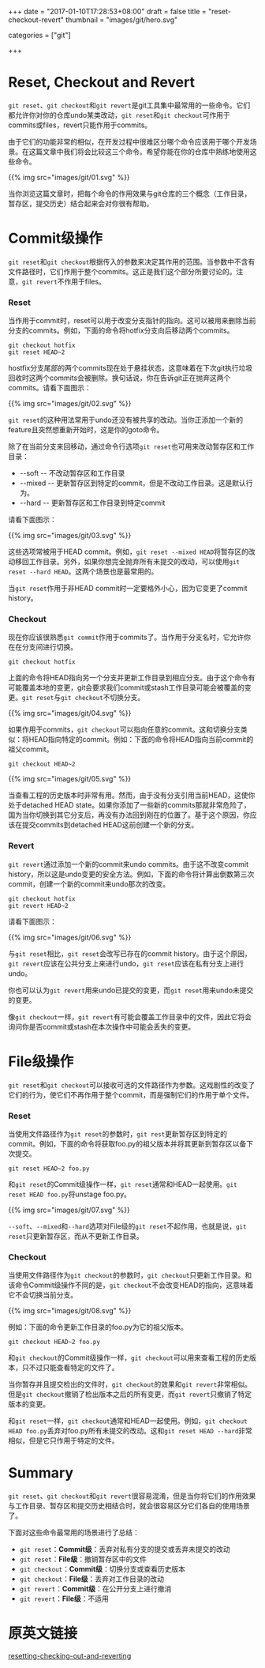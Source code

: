 +++
date = "2017-01-10T17:28:53+08:00"
draft = false
title = "reset-checkout-revert"
thumbnail = "images/git/hero.svg"

categories = ["git"]

+++

# Reset, Checkout and Revert

`git reset`、`git checkout`和`git revert`是git工具集中最常用的一些命令。它们都允许你对你的仓库undo某类改动，`git reset`和`git checkout`可作用于commits或files，revert只能作用于commits。

由于它们的功能非常的相似，在开发过程中很难区分哪个命令应该用于哪个开发场景。在这篇文章中我们将会比较这三个命令。希望你能在你的仓库中熟练地使用这些命令。

{{% img src="images/git/01.svg" %}}

当你浏览这篇文章时，把每个命令的作用效果与git仓库的三个概念（工作目录，暂存区，提交历史）结合起来会对你很有帮助。

# Commit级操作
`git reset`和`git checkout`根据传入的参数来决定其作用的范围。当参数中不含有文件路径时，它们作用于整个commits。这正是我们这个部分所要讨论的。注意，`git revert`不作用于files。

### Reset
当作用于commit时，reset可以用于改变分支指针的指向。这可以被用来删除当前分支的commits。例如，下面的命令将hotfix分支向后移动两个commits。

    git checkout hotfix
    git reset HEAD~2

hostfix分支尾部的两个commits现在处于悬挂状态，这意味着在下次git执行垃圾回收时这两个commits会被删除。换句话说，你在告诉git正在抛弃这两个commits。请看下面图示：

{{% img src="images/git/02.svg" %}}

`git reset`的这种用法常用于undo还没有被共享的改动。当你正添加一个新的feature且突然想重新开始时，这是你的goto命令。

除了在当前分支来回移动，通过命令行选项`git reset`也可用来改动暂存区和工作目录：
* --soft  -- 不改动暂存区和工作目录
* --mixed -- 更新暂存区到特定的commit，但是不改动工作目录。这是默认行为。
* --hard  -- 更新暂存区和工作目录到特定commit

请看下面图示：

{{% img src="images/git/03.svg" %}}

这些选项常被用于HEAD commit。例如，`git reset --mixed HEAD`将暂存区的改动移回工作目录。另外，如果你想完全抛弃所有未提交的改动，可以使用`git reset --hard HEAD`。这两个场景也是最常用的。

当`git reset`作用于非HEAD commit时一定要格外小心，因为它变更了commit history。

### Checkout
现在你应该很熟悉`git commit`作用于commits了。当作用于分支名时，它允许你在在分支间进行切换。

    git checkout hotfix

上面的命令将HEAD指向另一个分支并更新工作目录到相应分支。由于这个命令有可能覆盖本地的变更，git会要求我们commit或stash工作目录可能会被覆盖的变更。`git reset`与`git checkout`不切换分支。

{{% img src="images/git/04.svg" %}}

如果作用于commits，`git checkout`可以指向任意的commit。这和切换分支类似：将HEAD指向特定的commit。例如：下面的命令将HEAD指向当前commit的祖父commit。

    git checkout HEAD~2

{{% img src="images/git/05.svg" %}}

 当查看工程的历史版本时非常有用。然而，由于没有分支引用当前HEAD，这使你处于detached HEAD state。如果你添加了一些新的commits那就非常危险了，国为当你切换到其它分支后，再没有办法回到刚在的位置了。基于这个原因，你应该在提交commits到detached HEAD这前创建一个新的分支。

### Revert
`git revert`通过添加一个新的commit来undo commits。由于这不改变commit history，所以这是undo变更的安全方法。例如，下面的命令将计算出倒数第三次commit，创建一个新的commit来undo那次的改变。

    git checkout hotfix
    git revert HEAD~2

请看下面图示：

{{% img src="images/git/06.svg" %}}

与`git reset`相比，`git reset`会改写已存在的commit history。由于这个原因，`git revert`应该在公共分支上来进行undo，`git reset`应该在私有分支上进行undo。

你也可以认为`git revert`用来undo已提交的变更，而`git reset`用来undo未提交的变更。

像`git checkout`一样，`git revert`有可能会覆盖工作目录中的文件，因此它将会询问你是否commit或stash在本次操作中可能会丢失的变更。

# File级操作
`git reset`和`git checkout`可以接收可选的文件路径作为参数。这戏剧性的改变了它们的行为，使它们不再作用于整个commit，而是强制它们的作用于单个文件。

### Reset
当使用文件路径作为`git reset`的参数时，`git rest`更新暂存区到特定的commit。例如，下面的命令将获取foo.py的祖父版本并将其更新到暂存区以备下次提交。

    git reset HEAD~2 foo.py

和`git reset`的Commit级操作一样，`git reset`通常和HEAD一起使用。`git reset HEAD foo.py`将unstage foo.py。

{{% img src="images/git/07.svg" %}}

`--soft`、`--mixed`和`--hard`选项对File级的`git reset`不起作用，也就是说，`git reset`只更新暂存区，而从不更新工作目录。

### Checkout
当使用文件路径作为`git checkout`的参数时，`git checkout`只更新工作目录。和该命令Commit级操作不同的是，`git checkout`不会改变HEAD的指向，这意味着它不会切换当前分支。

{{% img src="images/git/08.svg" %}}

例如：下面的命令更新工作目录的foo.py为它的祖父版本。

    git checkout HEAD~2 foo.py

和`git checkout`的Commit级操作一样，`git checkout`可以用来查看工程的历史版本，只不过只能查看特定的文件了。

当你暂存并且提交检出的文件时，`git checkout`的效果和`git revert`非常相似。但是`git checkout`撤销了检出版本之后的所有变更，而`git revert`只撤销了特定版本的变更。

和`git reset`一样，`git checkout`通常和HEAD一起使用。例如，`git checkout HEAD foo.py`丢弃对foo.py所有未提交的改动。这和`git reset HEAD --hard`非常相似，但是它只作用于特定的文件。

# Summary
`git reset`、`git checkout`和`git revert`很容易混淆，但是当你将它们的作用效果与工作目录、暂存区和提交历史相结合时，就会很容易区分它们各自的使用场景了。

下面对这些命令最常用的场景进行了总结：

* `git reset`：**Commit级**：丢弃对私有分支的提交或丢弃未提交的改动
* `git reset`：**File级**：撤销暂存区中的文件
* `git checkout`：**Commit级**：切换分支或查看历史版本
* `git checkout`：**File级**：丢弃对工作目录的改动
* `git revert`：**Commit级**：在公开分支上进行撤消
* `git revert`：**File级**：不适用

# 原英文链接
[resetting-checking-out-and-reverting](https://www.atlassian.com/git/tutorials/resetting-checking-out-and-reverting)

